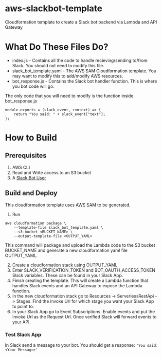 # aws-slackbot-template
Cloudformation template to create a Slack bot backend via Lambda and API Gateway

# What Do These Files Do?
* index.js - Contains all the code to handle recieving/sending to/from Slack. You should not need to modify this file.
* slack_bot_template.yaml - The AWS SAM Cloudformation template. You may want to modify this to add/modify AWS resources.
* bot_response.js - Contains the Slack bot handler function. This is where you bot code will go.

The only code that you will need to modify is the function inside bot_response.js
```
module.exports = (slack_event, context) => {
    return "You said: " + slack_event["text"];
};
```

# How to Build

## Prerequisites
1. AWS CLI
2. Read and Write access to an S3 bucket
3. A [Slack Bot User](https://api.slack.com/bot-users)

## Build and Deploy
This cloudformation template uses [AWS SAM](https://github.com/awslabs/serverless-application-model/blob/master/HOWTO.md) to be generated.
1. Run 
```
aws cloudformation package \
    --template-file slack_bot_template.yaml \
    --s3-bucket <BUCKET_NAME> \
    --output-template-file <OUTPUT_YAML>
```
This command will package and upload the Lambda code to the S3 bucket BUCKET_NAME and generate a new cloudformation yaml file OUTPUT_YAML.

2. Create a cloudformation stack using OUTPUT_YAML
3. Enter SLACK_VERIFICATION_TOKEN and BOT_OAUTH_ACCESS_TOKEN Slack variables. These can be found in your Slack App.
4. Finish creating the template. This will create a Lambda function that handles Slack events and an API Gateway to expose the Lambda function.
5. In the new cloudformation stack go to Resources -> ServerlessRestApi -> Stages. Find the Invoke Url for which stage you want your Slack App to point to.
6. In your Slack App go to Event Subscriptions. Enable events and put the Invoke Url as the Request Url. Once verified Slack will forward events to your API.

### Test Slack App
In Slack send a message to your bot. You should get a response: `'You said: <Your Message>'`